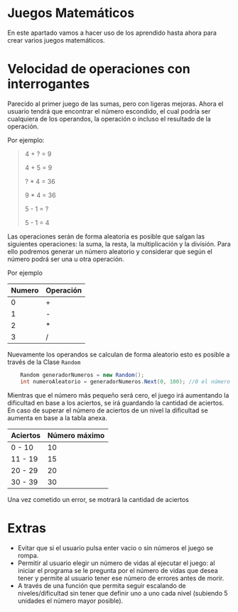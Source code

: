 # Juegos Matemáticos
En este apartado vamos a hacer uso de los aprendido hasta ahora para crear varios juegos matemáticos.

# Velocidad de operaciones con interrogantes
Parecido al primer juego de las sumas, pero con ligeras mejoras.
Ahora el usuario tendrá que encontrar el número escondido, el cual podría ser cualquiera de los operandos, la operación o incluso el resultado de la operación.

Por ejemplo:
> 4 + ? = 9
>
> 4 + 5 = 9
>
> ? * 4 = 36
>
> 9 * 4 = 36
>
> 5 - 1 = ?
>
> 5 - 1 = 4

Las operaciones serán de forma aleatoria es posible que salgan las siguientes operaciones: la suma, la resta, la multiplicación y la división. Para ello podremos generar un número aleatorio y considerar que según el número podrá ser una u otra operación.

Por ejemplo

| Numero | Operación |
| ------------- | ------------- |
| 0 | + |
| 1 | - |
| 2 | * |
| 3 | / |

Nuevamente los operandos se calculan de forma aleatorio esto es posible a través de la Clase ```Random```

```csharp
	Random generadorNumeros = new Random();
	int numeroAleatorio = generadorNumeros.Next(0, 100); //0 el número más pequeño y 100 el más grande
```

Mientras que el número más pequeño será cero, el juego irá aumentando la dificultad en base a los aciertos, se irá guardando la cantidad de aciertos.
En caso de superar el número de aciertos de un nivel la dificultad se aumenta en base a la tabla anexa.

| Aciertos | Número máximo |
| ------------- | ------------- |
| 0 - 10 | 10 |
| 11 - 19 | 15 |
| 20 - 29 | 20 |
| 30 - 39 | 30 |

Una vez cometido un error, se motrará la cantidad de aciertos

# Extras
* Evitar que si el usuario pulsa enter vacio o sin números el juego se rompa.
* Permitir al usuario elegir un número de vidas al ejecutar el juego: al iniciar el programa se le pregunta por el número de vidas que desea tener y permite al usuario tener ese número de errores antes de morir.
* A través de una función que permita seguir escalando de niveles/dificultad sin tener que definir uno a uno cada nivel (subiendo 5 unidades el número mayor posible).

